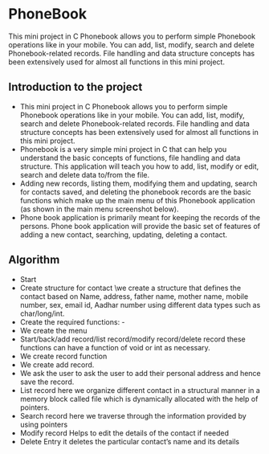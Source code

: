 # PhoneBook
This mini project in C Phonebook allows you to perform simple Phonebook operations like in your mobile. You can add, list, modify, search and delete Phonebook-related records. File handling and data structure concepts has been extensively used for almost all functions in this mini project.
## Introduction to the project
- This mini project in C Phonebook allows you to perform simple Phonebook operations like in your mobile. You can add, list, modify, search and delete Phonebook-related records. File handling and data structure concepts has been extensively used for almost all functions in this mini project.
- Phonebook is a very simple mini project in C that can help you understand the basic concepts of functions, file handling and data structure. This application will teach you how to add, list, modify or edit, search and delete data to/from the file.
- Adding new records, listing them, modifying them and updating, search for contacts saved, and deleting the phonebook records are the basic functions which make up the main menu of this Phonebook application (as shown in the main menu screenshot below).
- Phone book application is primarily meant for keeping the records of the persons. Phone book application will provide the basic set of features of adding a new contact, searching, updating, deleting a contact.


## Algorithm

- Start
- Create structure for contact
\\we create a structure that defines the contact based on Name, address, father name, mother name, mobile number, sex, email id, Aadhar number using different data types such as char/long/int.
- Create the required functions: -
- We create the menu
- Start/back/add record/list record/modify record/delete record these functions can have a function of void or int as necessary.
- We create record function
- We create add record.
- We ask the user to ask the user to add their personal address and hence save the record.
- List record here we organize different contact in a structural manner in a memory block called file which is dynamically allocated with the help of pointers.
- Search record here we traverse through the information provided by using pointers
- Modify record
Helps to edit the details of the contact if needed
- Delete Entry
it deletes the particular contact’s name and its details

